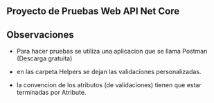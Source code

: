 ## Proyecto de Pruebas Web API Net Core


## Observaciones

* Para hacer pruebas se utiliza una aplicacion que se llama Postman (Descarga gratuita)
* en las carpeta Helpers se dejan las validaciones personalizadas. 

* la convencion de los atributos (de validaciones) tienen que estar terminadas por Atribute.